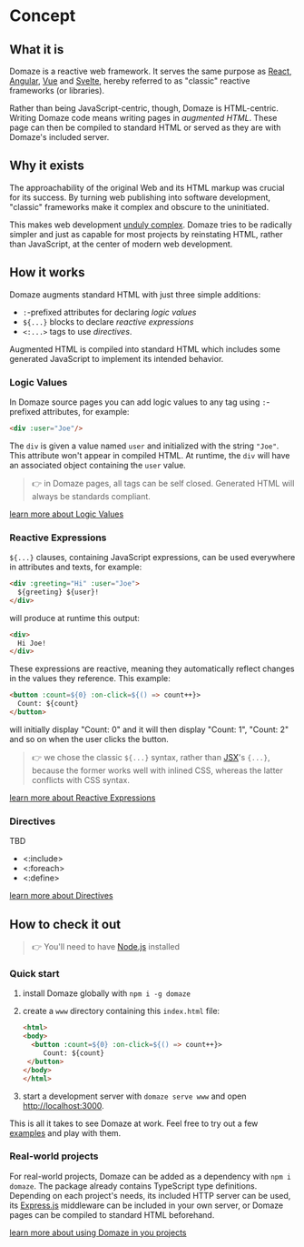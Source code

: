 # Concept

## What it is

Domaze is a reactive web framework. It serves the same purpose as [React](https://react.dev), [Angular](https://angular.dev), [Vue](https://vuejs.org) and [Svelte](https://svelte.dev), hereby referred to as "classic" reactive frameworks (or libraries).

Rather than being JavaScript-centric, though, Domaze is HTML-centric. Writing Domaze code means writing pages in *augmented HTML*. These page can then be compiled to standard HTML or served as they are with Domaze's included server.

## Why it exists

The approachability of the original Web and its HTML markup was crucial for its success. By turning web publishing into software development, "classic" frameworks make it complex and obscure to the uninitiated.

This makes web development [unduly complex](https://www.smashingmagazine.com/2024/02/web-development-getting-too-complex/). Domaze tries to be radically simpler and just as capable for most projects by reinstating HTML, rather than JavaScript, at the center of modern web development.

## How it works

Domaze augments standard HTML with just three simple additions:

* `:`-prefixed attributes for declaring *logic values*
* `${...}` blocks to declare *reactive expressions*
* `<:...>` tags to use *directives*.

Augmented HTML is compiled into standard HTML which includes some generated JavaScript to implement its intended behavior.

### Logic Values

In Domaze source pages you can add logic values to any tag using `:`-prefixed attributes, for example:

```html
<div :user="Joe"/>
```

The `div` is given a value named `user` and initialized with the string `"Joe"`. This attribute won't appear in compiled HTML. At runtime, the `div` will have an associated object containing the `user` value.

> 👉 in Domaze pages, all tags can be self closed. Generated HTML will always be standards compliant.

[learn more about Logic Values]()

### Reactive Expressions

`${...}` clauses, containing JavaScript expressions, can be used everywhere in attributes and texts, for example:

```html
<div :greeting="Hi" :user="Joe">
  ${greeting} ${user}!
</div>
```

will produce at runtime this output:

```html
<div>
  Hi Joe!
</div>
```

These expressions are reactive, meaning they automatically reflect changes in the values they reference. This example:

```html
<button :count=${0} :on-click=${() => count++}>
  Count: ${count}
</button>
```

will initially display "Count: 0" and it will then display "Count: 1", "Count: 2" and so on when the user clicks the button.

> 👉 we chose the classic `${...}` syntax, rather than [JSX](https://react.dev/learn/writing-markup-with-jsx)'s `{...}`, because the former works well with inlined CSS, whereas the latter conflicts with CSS syntax.

[learn more about Reactive Expressions]()

### Directives

TBD

* <:include>
* <:foreach>
* <:define>

[learn more about Directives]()

## How to check it out

>  👉 You'll need to have [Node.js](https://nodejs.org) installed

### Quick start

1. install Domaze globally with `npm i -g domaze`

2. create a `www` directory containing this `index.html` file:

   ```html
   <html>
   <body>
     <button :count=${0} :on-click=${() => count++}>
     	Count: ${count}
   	</button>
   </body>
   </html>
   ```

3. start a development server with `domaze serve www` and open [http://localhost:3000](http://localhost:3000).

This is all it takes to see Domaze at work. Feel free to try out a few [examples]() and play with them.

### Real-world projects

For real-world projects, Domaze can be added as a dependency with `npm i domaze`. The package already contains TypeScript type definitions. Depending on each project's needs, its included HTTP server can be used, its [Express.js](https://expressjs.com) middleware can be included in your own server, or Domaze pages can be compiled to standard HTML beforehand.

[learn more about using Domaze in you projects]()

